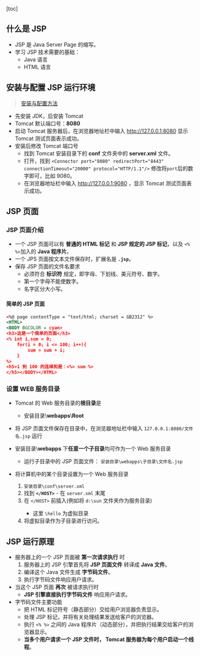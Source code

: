 [toc]

## 什么是 JSP

- JSP 是 Java Server Page 的缩写。
- 学习 JSP 技术需要的基础：
	- Java 语言
	- HTML 语言

## 安装与配置 JSP 运行环境

> [安装与配置方法](http://www.cnblogs.com/leftshine/p/5238001.html)

- 先安装 JDK，后安装 Tomcat
- Tomcat 默认端口号：**8080**
- 启动 Tomcat 服务器后，在浏览器地址栏中输入 <http://127.0.0.1:8080> 显示 Tomcat 测试页面表示成功。
- 安装后修改 Tomcat 端口号
	- 找到 Tomcat 安装目录下的 **conf** 文件夹中的 **server.xml** 文件。
	- 打开，找到
		`<Connector port="8080" redirectPort="8443" connectionTimeout="20000" protocol="HTTP/1.1"/>`
		修改将`port`后的数字即可，比如 9080。
	- 在浏览器地址栏中输入 <http://127.0.0.1:9080> ，显示 Tomcat 测试页面表示成功。

## JSP 页面

### JSP 页面介绍

- 一个 JSP 页面可以有 **普通的 HTML 标记** 和 **JSP 规定的 JSP 标记**，以及 `<% %>`加入的 **Java 程序片**。
- 一个 JPS 页面按文本文件保存时，扩展名是 **`.jsp`**。
- 保存 JSP 页面的文件名要求
	- 必须符合 **标识符** 规定，即字母、下划线、美元符号、数字。
	- 第一个字母不能使数字。
	- 名字区分大小写。

#### 简单的 JSP 页面

```xml
<%@ page contentType = "text/html; charset = GB2312" %>
<HTML>
<BODY BGCOLOR = cyan>
<h3>这是一个简单的页面</h3>
<% int i,sum = 0;
	for(i = 0; i <= 100; i++){
		sum = sum + i;
	}
%>
<h5>1 到 100 的连续和是：<%= sum %>
</h5></BODY></HTML>
```

### 设置 WEB 服务目录

- Tomcat 的 Web 服务目录的**根目录**是
	- 安装目录\\**webapps**\\**Root**
- 将 JSP 页面文件保存在目录中，在浏览器地址栏中输入 `127.0.0.1:8080/文件名.jsp` 运行

- 安装目录\\**webapps** 下**任意一个子目录**均可作为一个 Web 服务目录
	- 运行子目录中的 JSP 页面文件： `安装目录\webapps\子目录\文件名.jsp`

- 将计算机中的某个目录设置为一个 Web 服务目录
	1. `安装目录\conf\server.xml`
	2. 找到 **`</HOST>`** - 在 `server.xml` 末尾
	3. 在 `</HOST>` 前插入(例如将 `d:\sun` 文件夹作为服务目录)
			<Context path = "\hello" docBase = "d:\sun" debug = "0" reloadable = "true" />
		- 这里 `\hello` 为虚拟目录
	4. 将虚拟目录作为子目录进行访问。

## JSP 运行原理

- 服务器上的一个 JSP 页面被 **第一次请求执行** 时
	1. 服务器上的 JSP 引擎首先将 **JSP 页面文件** 转译成 **Java 文件**。
	2. 编译这个 Java 文件生成 **字节码文件**。
	3. 执行字节码文件响应用户请求。
- 当这个 JSP 页面 **再次** 被请求执行时
	- **JSP 引擎直接执行字节码文件** 响应用户请求。
- 字节码文件主要功能
	- 把 HTML 标记符号（静态部分）交给用户浏览器负责显示。
	- 处理 JSP 标记，并将有关处理结果发送给客户的浏览器。
	- 执行 `<% %>` 之间的 Java 程序片（动态部分），并把执行结果交给客户的浏览器显示。
	- **当多个用户请求一个 JSP 文件时， Tomcat 服务器为每个用户启动一个线程**。
